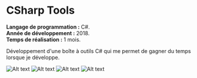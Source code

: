 # CSharp Tools
**Langage de programmation :** C#.</br>
**Année de développement :** 2018.</br>
**Temps de réalisation :** 1 mois.</br>

Développement d'une boîte à outils C# qui me permet de gagner du temps lorsque je développe.

![Alt text](https://i.imgur.com/JKA9kqS.png "Arborescence des fichiers de l'application.")
![Alt text](https://i.imgur.com/CnSYcRC.png "Codes utilitaires que l'on retrouve dans l'application : Les séquences.")
![Alt text](https://i.imgur.com/z3JURgS.png "Codes utilitaires que l'on retrouve dans l'application : Les énumérations.")
![Alt text](https://i.imgur.com/yrhAnok.png "Codes utilitaires que l'on retrouve dans l'application : Le file system et les streams.")
